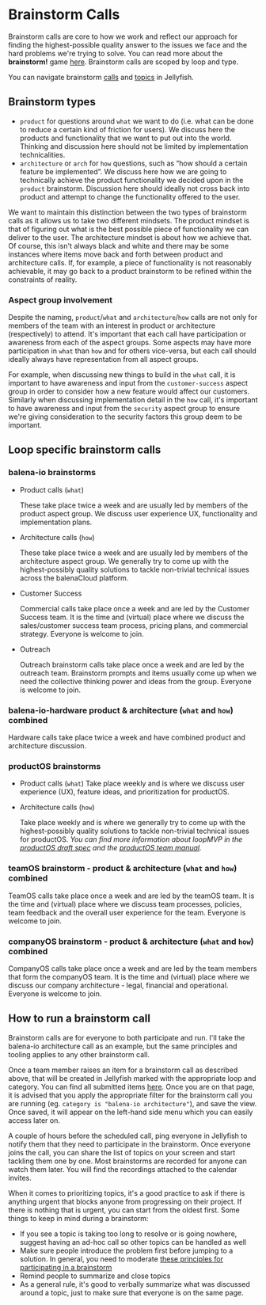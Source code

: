# Brainstorm Calls 

Brainstorm calls are core to how we work and reflect our approach for finding the highest-possible quality answer to the issues we face and the hard problems we're trying to solve. You can read more about the **brainstorm!** game [here](https://docs.google.com/document/d/1mHb-D2vJxufa8OZPU55V5WBIXuQ44MNL4fcXw52lEe8/edit#). Brainstorm calls are scoped by loop and type. 

You can navigate brainstorm [calls](https://jel.ly.fish/view-all-brainstorm-calls) and [topics](https://jel.ly.fish/view-all-brainstorm-topics) in Jellyfish.

## Brainstorm types
- `product` for questions around `what` we want to do (i.e. what can be done to reduce a certain kind of friction for users). We discuss here the products and functionality that we want to put out into the world. Thinking and discussion here should not be limited by implementation technicalities.
- `architecture` or `arch` for `how` questions, such as “how should a certain feature be implemented”. We discuss here how we are going to technically achieve the product functionality we decided upon in the `product` brainstorm. Discussion here should ideally not cross back into product and attempt to change the functionality offered to the user.

We want to maintain this distinction between the two types of brainstorm calls as it allows us to take two different mindsets. The product mindset is that of figuring out what is the best possible piece of functionality we can deliver to the user. The architecture mindset is about how we achieve that. Of course, this isn't always black and white and there may be some instances where items move back and forth between product and architecture calls. If, for example, a piece of functionality is not reasonably achievable, it may go back to a product brainstorm to be refined within the constraints of reality.

### Aspect group involvement

Despite the naming, `product`/`what` and `architecture`/`how` calls are not only for members of the team with an interest in product or architecture (respectively) to attend. It's important that each call have participation or awareness from each of the aspect groups. Some aspects may have more participation in `what` than `how` and for others vice-versa, but each call should ideally always have representation from all aspect groups.

For example, when discussing new things to build in the `what` call, it is important to have awareness and input from the `customer-success` aspect group in order to consider how a new feature would affect our customers. Similarly when discussing implementation detail in the `how` call, it's important to have awareness and input from the `security` aspect group to ensure we're giving consideration to the security factors this group deem to be important.


## Loop specific brainstorm calls 

### balena-io brainstorms
- Product calls (`what`)

    These take place twice a week and are usually led by members of the product aspect group. We discuss user experience UX, functionality and implementation plans.


- Architecture calls (`how`)

    These take place twice a week and are usually led by members of the architecture aspect group. We generally try to come up with the highest-possibly quality solutions to tackle non-trivial technical issues across the balenaCloud platform.

- Customer Success

    Commercial calls take place once a week and are led by the Customer Success team. It is the time and (virtual) place where we discuss the sales/customer success team process, pricing plans, and commercial strategy. Everyone is welcome to join.

- Outreach

    Outreach brainstorm calls take place once a week and are led by the outreach team. Brainstorm prompts and items usually come up when we need the collective thinking power and ideas from the group. Everyone is welcome to join. 


### balena-io-hardware product & architecture (`what` and `how`) combined
Hardware calls take place twice a week and have combined product and architecture discussion.

### productOS brainstorms
- Product calls (`what`)
    Take place weekly and is where we discuss user experience (UX), feature ideas, and prioritization for productOS. 

- Architecture calls (`how`)

    Take place weekly and is where we generally try to come up with the highest-possibly quality solutions to tackle non-trivial technical issues for productOS. 
    _You can find more information about loopMVP in the [productOS draft spec](https://docs.google.com/document/d/17_EnBWn_JKQzlAE98UiHp4cuy-l50Ist2_q-c24ojds/edit#heading=h.o9drtpe4wedmunder) and the [productOS team manual](https://docs.google.com/document/d/18G1vzYte-wSmoVLmPafG4gWm6eJ4ZUDCs40llWgc9s8/edit#heading=h.lj0g2s7qd8jq)._

### teamOS brainstorm - product & architecture (`what` and `how`) combined
TeamOS calls take place once a week and are led by the teamOS team. It is the time and (virtual) place where we discuss team processes, policies, team feedback and the overall user experience for the team. Everyone is welcome to join.

### companyOS brainstorm - product & architecture (`what` and `how`) combined
CompanyOS calls take place once a week and are led by the team members that form the companyOS team. It is the time and (virtual) place where we discuss our company architecture - legal, financial and operational. Everyone is welcome to join.

## How to run a brainstorm call

Brainstorm calls are for everyone to both participate and run. I'll take the balena-io architecture call as an example, but the same principles and tooling applies to any other brainstorm call.

Once a team member raises an item for a brainstorm call as described above, that will be created in Jellyfish marked with the appropriate loop and category. You can find all submitted items [here](https://jel.ly.fish/view-all-brainstorm-topics). Once you are on that page, it is advised that you apply the appropriate filter for the brainstorm call you are running (eg. `category is "balena-io architecture"`), and save the view. Once saved, it will appear on the left-hand side menu which you can easily access later on.

A couple of hours before the scheduled call, ping everyone in Jellyfish to notify them that they need to participate in the brainstorm. Once everyone joins the call, you can share the list of topics on your screen and start tackling them one by one. Most brainstorms are recorded for anyone can watch them later. You will find the recordings attached to the calendar invites. 

When it comes to prioritizing topics, it's a good practice to ask if there is anything urgent that blocks anyone from progressing on their project. If there is nothing that is urgent, you can start from the oldest first. Some things to keep in mind during a brainstorm:
- If you see a topic is taking too long to resolve or is going nowhere, suggest having an ad-hoc call so other topics can be handled as well
- Make sure people introduce the problem first before jumping to a solution. In general, you need to moderate [these principles for participating in a brainstorm](https://docs.google.com/document/d/1mHb-D2vJxufa8OZPU55V5WBIXuQ44MNL4fcXw52lEe8/edit)
- Remind people to summarize and close topics
- As a general rule, it's good to verbally summarize what was discussed around a topic, just to make sure that everyone is on the same page.

